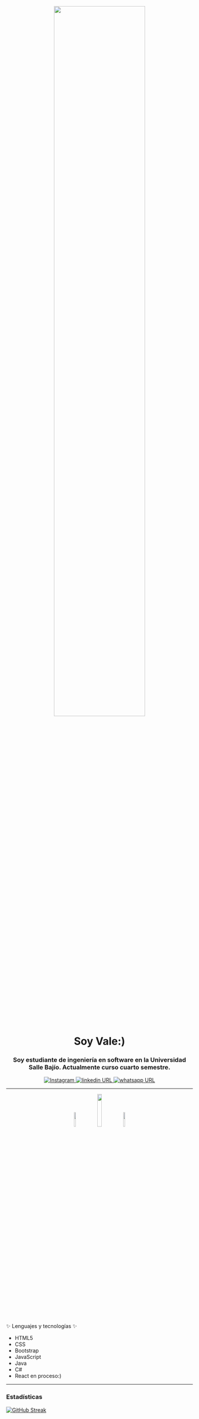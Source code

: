 <div id="header" align="center">
    <img src="https://media.giphy.com/media/POU01YSFVn8zK/giphy.gif" width=70%>
    <h1 align="center">Soy Vale:)</h1>
    <h3>
        Soy estudiante de ingeniería en software en la Universidad Salle Bajío. Actualmente curso cuarto semestre.
    </h3>
</div>

<div id="badges" align="center">
    <a href="https://www.instagram.com/valebm5/" target="_blank">
        <img alt="Instagram" src="https://img.shields.io/twitter/url?color=%23fa947c&label=%40valebm5&logo=instagram&logoColor=%23fa947c&style=for-the-badge&url=https%3A%2F%2Fwww.instagram.com%2Fvalebm5%2F">
    </a>
    <a href="https://www.linkedin.com/in/valeria-baeza-morales-35742625a/" target="_blank">
        <img alt="linkedin URL" src="https://img.shields.io/twitter/url?color=%23fa947c&label=valeriabaezamorales&logo=linkedin&logoColor=%23fa947c&style=for-the-badge&url=https%3A%2F%2Fwww.linkedin.com%2Fin%2Fvaleria-baeza-morales-35742625a%2F">
    </a>
    <a href="https://wa.me/+524771093243?text=M%C3%A1ndame%20un%20mensaje:)" target="_blank">
        <img alt="whatsapp URL" src="https://img.shields.io/twitter/url?color=%23fa947c&label=Vale%20%3A%29&logo=whatsapp&logoColor=%23fa947c&style=for-the-badge&url=https%3A%2F%2Fwa.me%2F%2B524771093243%3Ftext%3DM%25C3%25A1ndame%2520un%2520mensaje%3A%29">
    </a>
</div>

---
<div align="center">
     <img src="https://media.giphy.com/media/uB6eLycBCOl68/giphy.gif" width=10%>
     <img src="https://media.giphy.com/media/bnstj2fXiKBxWEwrL7/giphy.gif" width=15%>
     <img src="https://media.giphy.com/media/uB6eLycBCOl68/giphy.gif" width=10%>
</div>
<br>


  ✨ Lenguajes y tecnologías ✨

-  HTML5
-  CSS
-  Bootstrap
-  JavaScript
-  Java
-  C#
-  React en proceso:)

---

### Estadísticas

[![GitHub Streak](https://streak-stats.demolab.com?user=ValeBM-gif&theme=dracula&hide_border=true&border_radius=20&locale=es&mode=weekly&ring=FA947C&fire=FA947C&sideNums=FA947C&sideLabels=FA947C&currStreakNum=7FD37F&currStreakLabel=7FD37F)](https://git.io/streak-stats)


<!--div align="left">
     <img src="https://media.giphy.com/media/7342ZUtlNoVVBjrq75/giphy.gif" width=30%>
</div>

